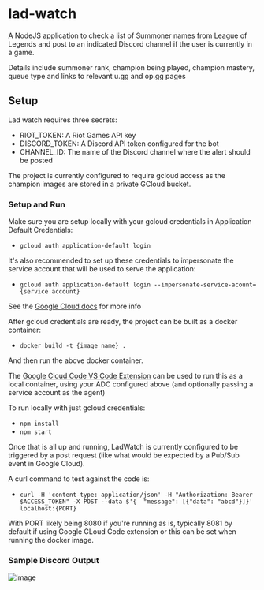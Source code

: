 # lad-watch
A NodeJS application to check a list of Summoner names from League of Legends and post to an indicated Discord channel if the user is currently in a game.

Details include summoner rank, champion being played, champion mastery, queue type and links to relevant u.gg and op.gg pages

## Setup
Lad watch requires three secrets:
- RIOT_TOKEN: A Riot Games API key
- DISCORD_TOKEN: A Discord API token configured for the bot
- CHANNEL_ID: The name of the Discord channel where the alert should be posted

The project is currently configured to require gcloud access as the champion images are stored in a private GCloud bucket.

### Setup and Run
Make sure you are setup locally with your gcloud credentials in Application Default Credentials:
- `gcloud auth application-default login`

It's also recommended to set up these credentials to impersonate the service account that will be used to serve the application:
- `gcloud auth application-default login --impersonate-service-acount={service account}`

See the [Google Cloud docs](https://cloud.google.com/docs/authentication/provide-credentials-adc) for more info

After gcloud credentials are ready, the project can be built as a docker container:
- `docker build -t {image_name} .`

And then run the above docker container. 

The [Google Cloud Code VS Code Extension](https://marketplace.visualstudio.com/items?itemName=GoogleCloudTools.cloudcode) can be used to run this as a local container, using your ADC configured above (and optionally passing a service account as the agent)

To run locally with just gcloud credentials:
- `npm install`
- `npm start`

Once that is all up and running, LadWatch is currently configured to be triggered by a post request (like what would be expected by a Pub/Sub event in Google Cloud).

A curl command to test against the code is:
- `curl -H 'content-type: application/json' -H "Authorization: Bearer $ACCESS_TOKEN" -X POST --data $'{  "message": [{"data": "abcd"}]}' localhost:{PORT}`

With PORT likely being 8080 if you're running as is, typically 8081 by default if using Google CLoud Code extension or this can be set when running the docker image.

### Sample Discord Output
![image](https://github.com/Issier/lad-watch/assets/23412323/19eb00a7-9e02-4479-b4a2-6d913e274a73)

